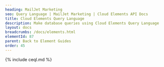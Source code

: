 ```yaml
---
heading: MailJet Marketing
seo: Query Language | MailJet Marketing | Cloud Elements API Docs
title: Cloud Elements Query Language
description: Make database queries using Cloud Elements Query Language.
layout: docs
breadcrumbs: /docs/elements.html
elementId: 87
parent: Back to Element Guides
order: 45
---
```


{% include ceql.md %}
